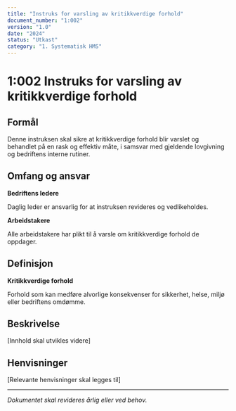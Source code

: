 ```yaml
---
title: "Instruks for varsling av kritikkverdige forhold"
document_number: "1:002"
version: "1.0"
date: "2024"
status: "Utkast"
category: "1. Systematisk HMS"
---
```


# 1:002 Instruks for varsling av kritikkverdige forhold

## Formål

Denne instruksen skal sikre at kritikkverdige forhold blir varslet og behandlet på en rask og effektiv måte, i samsvar med gjeldende lovgivning og bedriftens interne rutiner.

## Omfang og ansvar

**Bedriftens ledere**

Daglig leder er ansvarlig for at instruksen revideres og vedlikeholdes.

**Arbeidstakere**

Alle arbeidstakere har plikt til å varsle om kritikkverdige forhold de oppdager.

## Definisjon

**Kritikkverdige forhold**

Forhold som kan medføre alvorlige konsekvenser for sikkerhet, helse, miljø eller bedriftens omdømme.

## Beskrivelse

[Innhold skal utvikles videre]

## Henvisninger

[Relevante henvisninger skal legges til]

---

*Dokumentet skal revideres årlig eller ved behov.*
